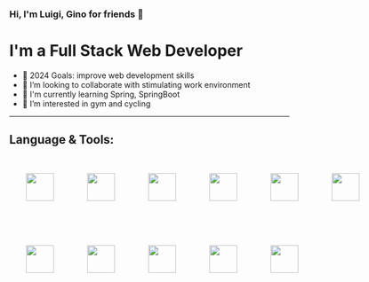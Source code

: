 <h3>Hi, I'm Luigi, Gino for friends 👋</h3>

   <h1>I'm a Full Stack Web Developer</h1>

   
   <ul>
      <li>🥅 2024 Goals: improve web development skills</li>
      <li>💞️ I’m looking to collaborate with stimulating work environment</li>
      <li>🌱 I'm currently learning Spring, SpringBoot</li>
      <li>🤸 I’m interested in gym and cycling</li>
   </ul>
   
   <hr>

   <div>
      <h2>Language & Tools:</h2>
      <div style="display: flex; margin-bottom: 20px;">
         <img src="https://upload.wikimedia.org/wikipedia/commons/thumb/9/9a/Visual_Studio_Code_1.35_icon.svg/2048px-Visual_Studio_Code_1.35_icon.svg.png" alt="" style="margin: 30px; height: 50px;">
         <img src="https://upload.wikimedia.org/wikipedia/commons/thumb/6/61/HTML5_logo_and_wordmark.svg/512px-HTML5_logo_and_wordmark.svg.png" alt="" style="margin: 30px; height: 50px;">
         <img src="https://upload.wikimedia.org/wikipedia/commons/thumb/d/d5/CSS3_logo_and_wordmark.svg/1452px-CSS3_logo_and_wordmark.svg.png" alt="" style="margin: 30px; height: 50px;">
         <img src="https://raw.githubusercontent.com/johan-v-r/LibSassBuilder/main/package/sass.png" alt="" style="margin: 30px; height: 50px;">
         <img src="https://upload.wikimedia.org/wikipedia/commons/thumb/9/99/Unofficial_JavaScript_logo_2.svg/1024px-Unofficial_JavaScript_logo_2.svg.png" alt="" style="margin: 30px; height: 50px;">
         <img src="https://upload.wikimedia.org/wikipedia/commons/thumb/9/95/Vue.js_Logo_2.svg/2367px-Vue.js_Logo_2.svg.png" alt="" style="margin: 30px; height: 50px;">
      </div>
      <div style="display: flex;">
         <img src="https://upload.wikimedia.org/wikipedia/commons/thumb/2/27/PHP-logo.svg/2560px-PHP-logo.svg.png" alt="" style="margin: 30px; height: 50px;">
         <img src="https://download.logo.wine/logo/MySQL/MySQL-Logo.wine.png" alt="" style="margin: 30px; height: 50px;">
         <img src="https://upload.wikimedia.org/wikipedia/commons/thumb/9/9a/Laravel.svg/1200px-Laravel.svg.png" alt="" style="margin: 30px; height: 50px;">
         <img src="https://www.corsinvest.it/wp-content/uploads/2019/10/github-logo.png" alt="" style="margin: 30px; height: 50px;">
         <img src="https://upload.wikimedia.org/wikipedia/commons/2/2f/PowerShell_5.0_icon.png" alt="" style="margin: 30px; height: 50px;">
      </div>
   </div>
